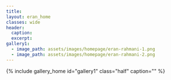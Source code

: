 ```yaml
---
title:
layout: eran_home
classes: wide
header:
  caption:
  excerpt:
gallery1:
  - image_path: assets/images/homepage/eran-rahmani-1.png
  - image_path: assets/images/homepage/eran-rahmani-2.png
---
```


{% include gallery_home id="gallery1" class="half" caption="" %}
